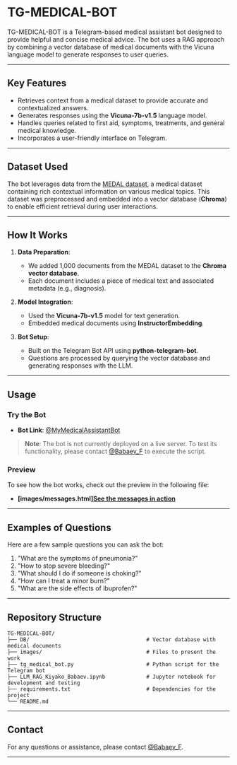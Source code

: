# TG-MEDICAL-BOT

TG-MEDICAL-BOT is a Telegram-based medical assistant bot designed to provide helpful and concise medical advice. The bot uses a RAG approach by combining a vector database of medical documents with the Vicuna language model to generate responses to user queries.

---

## Key Features

- Retrieves context from a medical dataset to provide accurate and contextualized answers.
- Generates responses using the **Vicuna-7b-v1.5** language model.
- Handles queries related to first aid, symptoms, treatments, and general medical knowledge.
- Incorporates a user-friendly interface on Telegram.

---

## Dataset Used

The bot leverages data from the [MEDAL dataset](https://github.com/McGill-NLP/medal), a medical dataset containing rich contextual information on various medical topics. This dataset was preprocessed and embedded into a vector database (**Chroma**) to enable efficient retrieval during user interactions.

---

## How It Works

1. **Data Preparation**:

   - We added 1,000 documents from the MEDAL dataset to the **Chroma vector database**.
   - Each document includes a piece of medical text and associated metadata (e.g., diagnosis).

2. **Model Integration**:

   - Used the **Vicuna-7b-v1.5** model for text generation.
   - Embedded medical documents using **InstructorEmbedding**.

3. **Bot Setup**:

   - Built on the Telegram Bot API using **python-telegram-bot**.
   - Questions are processed by querying the vector database and generating responses with the LLM.

---

## Usage

### Try the Bot

- **Bot Link**: [@MyMedicalAssistantBot](https://t.me/MyMedicalAssistantBot)

> **Note**: The bot is not currently deployed on a live server. To test its functionality, please contact [@Babaev\_F](https://t.me/Babaev_F) to execute the script.

### Preview

To see how the bot works, check out the preview in the following file:

- **[images/messages.html][See the messages in action](https://fuadbabaev.github.io/TG-MEDICAL-BOT/messages.html)**

---

## Examples of Questions

Here are a few sample questions you can ask the bot:

1. "What are the symptoms of pneumonia?"
2. "How to stop severe bleeding?"
3. "What should I do if someone is choking?"
4. "How can I treat a minor burn?"
5. "What are the side effects of ibuprofen?"

---

## Repository Structure

```
TG-MEDICAL-BOT/
├── DB/                                     # Vector database with medical documents
├── images/                                 # Files to present the work
├── tg_medical_bot.py                       # Python script for the Telegram bot
├── LLM_RAG_Kiyako_Babaev.ipynb             # Jupyter notebook for development and testing
├── requirements.txt                        # Dependencies for the project
└── README.md                               
```

---

## Contact

For any questions or assistance, please contact [@Babaev\_F](https://t.me/Babaev_F).

---

